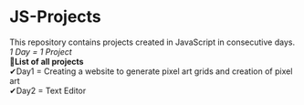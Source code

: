 # JS-Projects

This repository contains projects created in JavaScript in consecutive days.</br>
<i>1 Day = 1 Project</i></br>
<b>📩List of all projects</b></br>
✔Day1 = Creating a website to generate pixel art grids and creation of pixel art</br>
✔Day2 = Text Editor</br>

